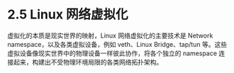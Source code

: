 # 2.5 Linux 网络虚拟化

虚拟化的本质是现实世界的映射，Linux 网络虚拟化的主要技术是 Network namespace，以及各类虚拟设备，例如 veth、Linux Bridge、tap/tun 等。这些虚拟设备像现实世界中的物理设备一样彼此协作，将各个独立的 namespace 连接起来，构建出不受物理环境局限的各类网络拓扑架构。